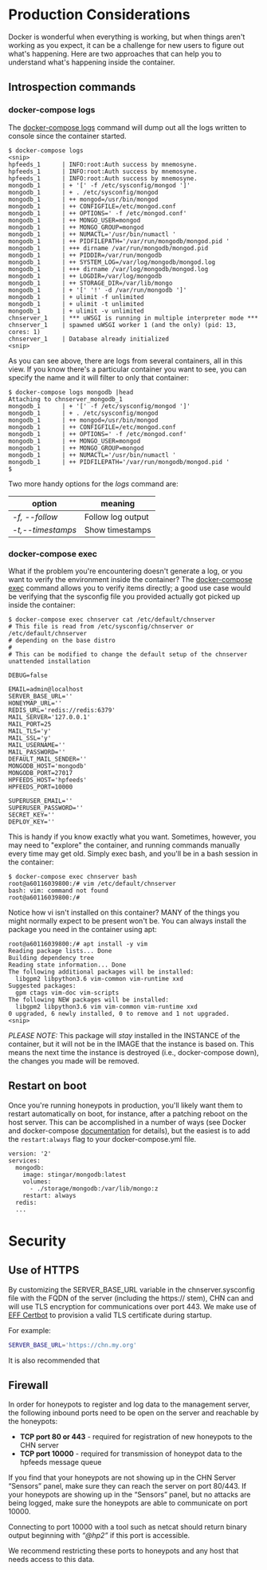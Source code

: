 # Production Considerations
Docker is wonderful when everything is working, but when things aren't 
working as you expect, it can be a challenge for new users to figure 
out what's happening. Here are two approaches that can help you to understand
 what's happening inside the container.
## Introspection commands
### docker-compose logs
The [docker-compose logs](https://docs.docker.com/compose/reference/logs/) command will dump out all the logs written to 
console since the container started. 

```commandline
$ docker-compose logs
<snip>
hpfeeds_1      | INFO:root:Auth success by mnemosyne.
hpfeeds_1      | INFO:root:Auth success by mnemosyne.
hpfeeds_1      | INFO:root:Auth success by mnemosyne.
mongodb_1      | + '[' -f /etc/sysconfig/mongod ']'
mongodb_1      | + . /etc/sysconfig/mongod
mongodb_1      | ++ mongod=/usr/bin/mongod
mongodb_1      | ++ CONFIGFILE=/etc/mongod.conf
mongodb_1      | ++ OPTIONS=' -f /etc/mongod.conf'
mongodb_1      | ++ MONGO_USER=mongod
mongodb_1      | ++ MONGO_GROUP=mongod
mongodb_1      | ++ NUMACTL='/usr/bin/numactl '
mongodb_1      | ++ PIDFILEPATH='/var/run/mongodb/mongod.pid '
mongodb_1      | +++ dirname /var/run/mongodb/mongod.pid
mongodb_1      | ++ PIDDIR=/var/run/mongodb
mongodb_1      | ++ SYSTEM_LOG=/var/log/mongodb/mongod.log
mongodb_1      | +++ dirname /var/log/mongodb/mongod.log
mongodb_1      | ++ LOGDIR=/var/log/mongodb
mongodb_1      | ++ STORAGE_DIR=/var/lib/mongo
mongodb_1      | + '[' '!' -d /var/run/mongodb ']'
mongodb_1      | + ulimit -f unlimited
mongodb_1      | + ulimit -t unlimited
mongodb_1      | + ulimit -v unlimited
chnserver_1    | *** uWSGI is running in multiple interpreter mode ***
chnserver_1    | spawned uWSGI worker 1 (and the only) (pid: 13, cores: 1)
chnserver_1    | Database already initialized
<snip>
```
As you can see above, there are logs from several containers, all in this 
view. If you know there's a particular container you want to see, you can 
specify the name and it will filter to only that container:

```commandline
$ docker-compose logs mongodb |head
Attaching to chnserver_mongodb_1
mongodb_1      | + '[' -f /etc/sysconfig/mongod ']'
mongodb_1      | + . /etc/sysconfig/mongod
mongodb_1      | ++ mongod=/usr/bin/mongod
mongodb_1      | ++ CONFIGFILE=/etc/mongod.conf
mongodb_1      | ++ OPTIONS=' -f /etc/mongod.conf'
mongodb_1      | ++ MONGO_USER=mongod
mongodb_1      | ++ MONGO_GROUP=mongod
mongodb_1      | ++ NUMACTL='/usr/bin/numactl '
mongodb_1      | ++ PIDFILEPATH='/var/run/mongodb/mongod.pid '
$
```
Two more handy options for the _logs_ command are:

|option|meaning |
|---|---|
|_-f, --follow_|Follow log output|
|_-t,--timestamps_|Show timestamps|

### docker-compose exec
What if the problem you're encountering doesn't generate a log, or you want 
to verify the environment inside the container? The [docker-compose exec](https://docs.docker.com/compose/reference/exec/) 
command allows you to verify items directly; a good use case would be 
verifying that the sysconfig file you provided actually got picked up inside 
the container: 

```commandline
$ docker-compose exec chnserver cat /etc/default/chnserver
# This file is read from /etc/sysconfig/chnserver or /etc/default/chnserver
# depending on the base distro
#
# This can be modified to change the default setup of the chnserver unattended installation

DEBUG=false

EMAIL=admin@localhost
SERVER_BASE_URL=''
HONEYMAP_URL=''
REDIS_URL='redis://redis:6379'
MAIL_SERVER='127.0.0.1'
MAIL_PORT=25
MAIL_TLS='y'
MAIL_SSL='y'
MAIL_USERNAME=''
MAIL_PASSWORD=''
DEFAULT_MAIL_SENDER=''
MONGODB_HOST='mongodb'
MONGODB_PORT=27017
HPFEEDS_HOST='hpfeeds'
HPFEEDS_PORT=10000

SUPERUSER_EMAIL=''
SUPERUSER_PASSWORD=''
SECRET_KEY=''
DEPLOY_KEY=''
```

This is handy if you know exactly what you want. Sometimes, however, you may 
need to "explore" the container, and running commands manually every time may
 get old. Simply exec bash, and you'll be in a bash session in the container:
 
 ```commandline
$ docker-compose exec chnserver bash
root@a60116039800:/# vim /etc/default/chnserver 
bash: vim: command not found
root@a60116039800:/# 
```
Notice how vi isn't installed on this container? MANY of the things you might
 normally expect to be present won't be. You can always install the package 
 you need in the container using apt:
 
```commandline
root@a60116039800:/# apt install -y vim                                                                                                                                                                                                 
Reading package lists... Done                                                                                                                                                                                                           
Building dependency tree                                                                                                                                                                                                                
Reading state information... Done                                                                                                                                                                                                       
The following additional packages will be installed:                                                                                                                                                                                    
  libgpm2 libpython3.6 vim-common vim-runtime xxd                                                                                                                                                                                       
Suggested packages:                                                                                                                                                                                                                     
  gpm ctags vim-doc vim-scripts                                                                                                                                                                                                         
The following NEW packages will be installed:                                                                                                                                                                                           
  libgpm2 libpython3.6 vim vim-common vim-runtime xxd                                                                                                                                                                                   
0 upgraded, 6 newly installed, 0 to remove and 1 not upgraded. 
<snip>
```
_PLEASE NOTE:_ This package will _stay_ installed in the INSTANCE of the 
container, but it will not be in the IMAGE that the instance is based on. 
This means the next time the instance is destroyed (i.e., docker-compose 
down), the changes you made will be removed. 

## Restart on boot
Once you're running honeypots in production, you'll likely want them to 
restart automatically on boot, for instance, after a patching reboot on the 
host server. This can be accomplished in a number of ways (see Docker and 
docker-compose [documentation](https://docs.docker.com/compose/compose-file/compose-file-v2/#volume-configuration-reference) for details), but the easiest is to add the 
`restart:always` flag to your docker-compose.yml file.

```
version: '2'
services:
  mongodb:
    image: stingar/mongodb:latest
    volumes:
      - ./storage/mongodb:/var/lib/mongo:z
    restart: always
  redis:
  ...
```


# Security

## Use of HTTPS
By customizing the SERVER_BASE_URL variable in the chnserver.sysconfig file 
with the FQDN of the server (including the https:// stem), CHN can and will use
 TLS encryption for communications over port 443. We make use of [EFF Certbot](https://certbot.eff.org/)
  to provision a valid TLS certificate during startup.
  
For example:
```bash
SERVER_BASE_URL='https://chn.my.org'
``` 
It is also recommended that 
## Firewall

In order for honeypots to register and log data to the management server, the following inbound ports need to be open on the server and reachable by the honeypots:

* **TCP port 80 or 443** - required for registration of new honeypots to the CHN server
* **TCP port 10000** - required for transmission of honeypot data to the hpfeeds message queue

If you find that your honeypots are not showing up in the CHN Server “Sensors” panel, make sure they can reach the server on port 80/443. If your honeypots are showing up in the “Sensors” panel, but no attacks are being logged, make sure the honeypots are able to communicate on port 10000.

Connecting to port 10000 with a tool such as netcat should return binary output beginning with *“@hp2”* if this port is accessible.

We recommend restricting these ports to honeypots and any host that needs access to this data.
